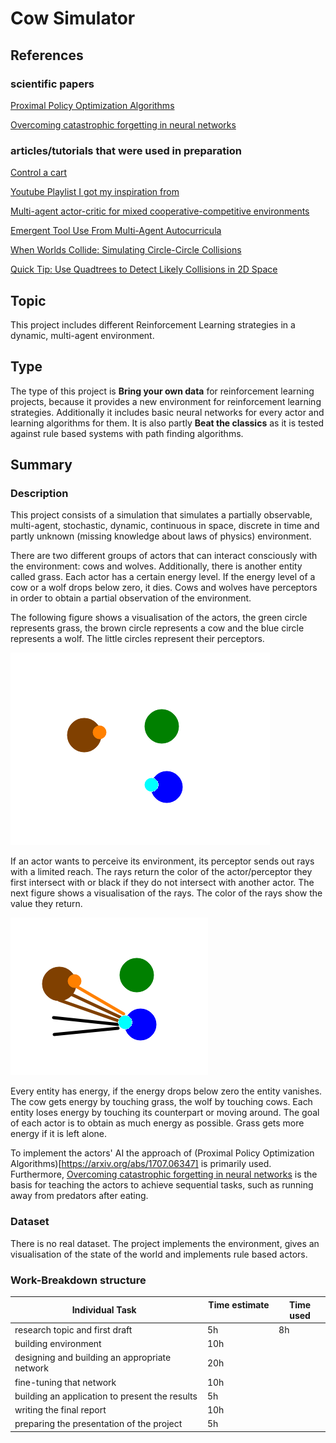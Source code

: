 # Cow Simulator

## References

### scientific papers

[Proximal Policy Optimization Algorithms](https://arxiv.org/abs/1707.06347)

[Overcoming catastrophic forgetting in neural networks](https://www.pnas.org/content/114/13/3521.abstract)

### articles/tutorials that were used in preparation

[Control a cart](https://pytorch.org/tutorials/intermediate/reinforcement_q_learning.html)

[Youtube Playlist I got my inspiration from](https://www.youtube.com/watch?v=xukp4MMTTFI&list=PL58qjcU5nk8u4Ajat6ppWVBmS_BCN_T7-&index=1 "Youtube Playlist Inspiration")

[Multi-agent actor-critic for mixed cooperative-competitive environments](https://arxiv.org/abs/1706.02275)

[Emergent Tool Use From Multi-Agent Autocurricula](https://arxiv.org/abs/1909.07528)

[When Worlds Collide: Simulating Circle-Circle Collisions](https://gamedevelopment.tutsplus.com/tutorials/when-worlds-collide-simulating-circle-circle-collisions--gamedev-769)

[Quick Tip: Use Quadtrees to Detect Likely Collisions in 2D Space](https://gamedevelopment.tutsplus.com/tutorials/quick-tip-use-quadtrees-to-detect-likely-collisions-in-2d-space--gamedev-374)

## Topic
This project includes different Reinforcement Learning strategies in a dynamic, multi-agent environment. <!-- TODO: define it more precisly-->

## Type
The type of this project is **Bring your own data** for reinforcement learning projects, because it provides a new environment for reinforcement learning strategies. Additionally it includes basic neural networks for every actor and learning algorithms for them. It is also partly **Beat the classics** as it is tested against rule based systems with path finding algorithms. 

## Summary
### Description

This project consists of a simulation that simulates a partially observable, multi-agent, stochastic, dynamic, continuous in space, discrete in time and partly unknown (missing knowledge about laws of physics) environment.

There are two different groups of actors that can interact consciously with the environment: cows and wolves. 
Additionally, there is another entity called grass. Each actor has a certain energy level. If the energy level of a cow or a wolf drops below zero, it dies. 
Cows and wolves have perceptors in order to obtain a partial observation of the environment.

The following figure shows a visualisation of the actors, the green circle represents grass, the brown circle represents a cow and the blue circle represents a wolf. The little circles represent their perceptors.

![figure1](actors.png)

If an actor wants to perceive its environment, its perceptor sends out rays with a limited reach. The rays return the color of the actor/perceptor they first intersect with or black if they do not intersect with another actor. The next figure shows a visualisation of the rays. The color of the rays show the value they return.

![figure1](perceptor.png)

Every entity has energy, if the energy drops below zero the entity vanishes. The cow gets energy by touching grass, the wolf by touching cows. Each entity loses energy by touching its counterpart or moving around. The goal of each actor is to obtain as much energy as possible. Grass gets more energy if it is left alone.

To implement the actors' AI the approach of (Proximal Policy Optimization Algorithms)[https://arxiv.org/abs/1707.06347] is primarily used. Furthermore, [Overcoming catastrophic forgetting in neural networks](https://www.pnas.org/content/114/13/3521.abstract) is the basis for teaching the actors to achieve sequential tasks, such as running away from predators after eating.

### Dataset
There is no real dataset. The project implements the environment, gives an visualisation of the state of the world and implements rule based actors.

### Work-Breakdown structure

| Individual Task &nbsp;                                     | Time estimate &nbsp; | Time used |
|------------------------------------------------------------|----------------------|-----------|
| research topic and first draft                              | 5h                   | 8h        |
| building environment                                       | 10h                  |           |
| designing and building an appropriate network &nbsp;&nbsp; | 20h                  |           |
| fine-tuning that network                                    | 10h                  |           |
| building an application to present the results             | 5h                   |           |
| writing the final report                                    | 10h                  |           |
| preparing the presentation of the project                  | 5h                   |           |

